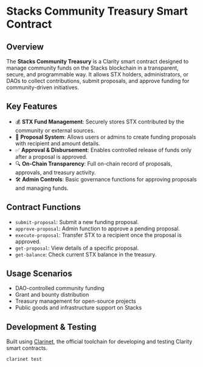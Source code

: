 # Stacks Community Treasury Smart Contract

## Overview

The **Stacks Community Treasury** is a Clarity smart contract designed to manage community funds on the Stacks blockchain in a transparent, secure, and programmable way. It allows STX holders, administrators, or DAOs to collect contributions, submit proposals, and approve funding for community-driven initiatives.

## Key Features

- 💰 **STX Fund Management**: Securely stores STX contributed by the community or external sources.
- 📜 **Proposal System**: Allows users or admins to create funding proposals with recipient and amount details.
- ✅ **Approval & Disbursement**: Enables controlled release of funds only after a proposal is approved.
- 🔍 **On-Chain Transparency**: Full on-chain record of proposals, approvals, and treasury activity.
- 🛠️ **Admin Controls**: Basic governance functions for approving proposals and managing funds.

## Contract Functions

- `submit-proposal`: Submit a new funding proposal.
- `approve-proposal`: Admin function to approve a pending proposal.
- `execute-proposal`: Transfer STX to a recipient once the proposal is approved.
- `get-proposal`: View details of a specific proposal.
- `get-balance`: Check current STX balance in the treasury.

## Usage Scenarios

- DAO-controlled community funding
- Grant and bounty distribution
- Treasury management for open-source projects
- Public goods and infrastructure support on Stacks

## Development & Testing

Built using [Clarinet](https://docs.stacks.co/docs/clarity/clarinet/overview/), the official toolchain for developing and testing Clarity smart contracts.


```bash
clarinet test
